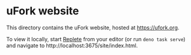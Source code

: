 # uFork website

This directory contains the uFork website, hosted at https://ufork.org.

To view it locally, start [Replete](https://repletejs.org) from
your editor (or run `deno task serve`) and navigate to
http://localhost:3675/site/index.html.

